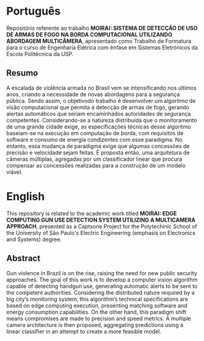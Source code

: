 # Português

Repositório referente ao trabalho **MOIRAI: SISTEMA DE DETECÇÃO DE USO DE ARMAS DE FOGO NA BORDA COMPUTACIONAL UTILIZANDO ABORDAGEM
MULTICÂMERA**, apresentado como Trabalho de Formatura para o curso de Engenharia Elétrica com ênfase em Sistemas Eletrônicos da Escola Politécnica da USP.

## Resumo

A escalada de violência armada no Brasil vem se intensificando nos últimos anos, criando a necessidade de novas abordagens para a segurança pública. Sendo assim, o objetivodo trabalho é desenvolver um algoritmo de visão computacional que permita a detecção de armas de fogo, gerando alertas automáticos que seriam encaminhados autoridades de segurança competentes. Considerando-se a natureza distribuı́da que o monitoramento de uma grande cidade exige, as especificações técnicas desse algoritmo baseiam-se na execução em computação de borda, com requisitos de software e consumo de energia condizentes com esse paradigma. No entanto, essa mudança de paradigma exige que algumas concessões de precisão e velocidade sejam feitas. É proposta então, uma arquitetura de câmeras múltiplas, agregadas por um classificador linear que procura compensar as concessões realizadas para a construção de um modelo viável.

# English

This repository is related to the academic work titled **MOIRAI: EDGE COMPUTING GUN USE DETECTION SYSTEM UTILIZING A MULTICAMERA APPROACH**, presented as a Captsone Project for the Polytechinic School of the University of São Paulo's Electric Engineering (emphasis on Electronics and Systems) degree.

## Abstract

Gun violence in Brazil is on the rise, raising the need for new public security approaches. The goal of this work is to develop a computer vision algorithm capable of detecting handgun use, generating automatic alerts to be sent to the competent authorities. Considering the distributed nature required by a big city’s monitoring system, this algorithm’s technical specifications are based on edge computing execution, presenting matching software and energy consumption capabilities. On the other hand, this paradigm shift means compromises are made to precision and speed metrics. A multiple camera architecture is then proposed, aggregating predictions using a linear classifier in an attempt to create a more feasible model.
